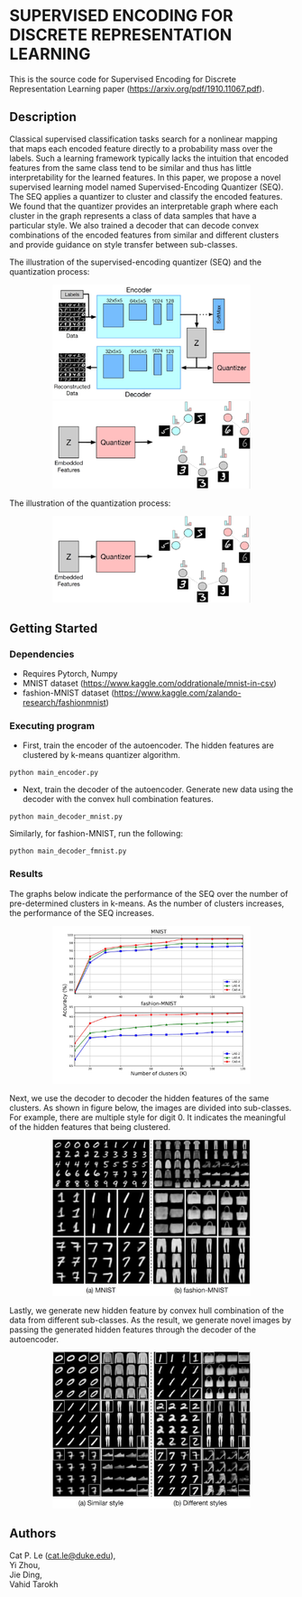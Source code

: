 # SUPERVISED ENCODING FOR DISCRETE REPRESENTATION LEARNING

This is the source code for Supervised Encoding for Discrete Representation Learning paper (https://arxiv.org/pdf/1910.11067.pdf).


## Description

Classical supervised classification tasks search for a nonlinear mapping that maps each encoded feature directly to a probability mass over the labels. Such a learning framework typically lacks the intuition that encoded features from the same class tend to be similar and thus has little interpretability for the learned features. In this paper, we propose a novel supervised learning model named Supervised-Encoding Quantizer (SEQ). The SEQ applies a quantizer to cluster and classify the encoded features. We found that the quantizer provides an interpretable graph where each cluster in the graph represents a class of data samples that have a particular style. We also trained a decoder that can decode convex combinations of the encoded features from similar and different clusters and provide guidance on style transfer between sub-classes.

The illustration of the supervised-encoding quantizer (SEQ) and the quantization process:
<p align="center">
  <img src="images/fig1.jpg" width="350" title="Illustration of the supervised-encoding quantizer (SEQ)">
  <br><img src="images/fig2.jpg" width="350" title="Illustration of the quantization process">
</p>

The illustration of the quantization process:
<p align="center">
  <img src="images/fig2.jpg" width="350" title="Illustration of the quantization process">
</p>

## Getting Started

### Dependencies

* Requires Pytorch, Numpy
* MNIST dataset (https://www.kaggle.com/oddrationale/mnist-in-csv)
* fashion-MNIST dataset (https://www.kaggle.com/zalando-research/fashionmnist)

### Executing program

* First, train the encoder of the autoencoder. The hidden features are clustered by k-means quantizer algorithm.
```
python main_encoder.py
```
* Next, train the decoder of the autoencoder. Generate new data using the decoder with the convex hull combination features.
```
python main_decoder_mnist.py
```
Similarly, for fashion-MNIST, run the following:
```
python main_decoder_fmnist.py
```

### Results
The graphs below indicate the performance of the SEQ over the number of pre-determined clusters in k-means. As the number of clusters increases, the performance of the SEQ increases. 
<p align="center">
  <img src="images/fig3.jpg" width="350" title="Performance of SEQ with different architectures">
</p>

Next, we use the decoder to decoder the hidden features of the same clusters. As shown in figure below, the images are divided into sub-classes. For example, there are multiple style for digit 0. It indicates the meaningful of the hidden features that being clustered.
<p align="center">
  <img src="images/fig4.jpg" width="350" title="Sub-classes">
</p>

Lastly, we generate new hidden feature by convex hull combination of the data from different sub-classes. As the result, we generate novel images by passing the generated hidden features through the decoder of the autoencoder.
<p align="center">
  <img src="images/fig5.jpg" width="350" title="Generated Images">
</p>

## Authors

Cat P. Le (cat.le@duke.edu), 
<br>Yi Zhou, 
<br>Jie Ding, 
<br>Vahid Tarokh
